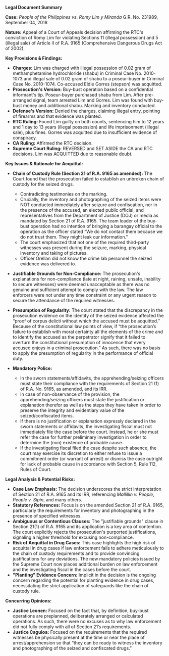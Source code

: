 **Legal Document Summary**

**Case:** *People of the Philippines vs. Romy Lim y Miranda* G.R. No. 231989, September 04, 2018

**Nature:** Appeal of a Court of Appeals decision affirming the RTC's conviction of Romy Lim for violating Sections 11 (illegal possession) and 5 (illegal sale) of Article II of R.A. 9165 (Comprehensive Dangerous Drugs Act of 2002).

**Key Provisions & Findings:**

*   **Charges:** Lim was charged with illegal possession of 0.02 gram of methamphetamine hydrochloride (shabu) in Criminal Case No. 2010-1073 and illegal sale of 0.02 gram of shabu to a poseur-buyer in Criminal Case No. 2010-1074. Co-accused Eldie Gorres (stepson) was acquitted.
*   **Prosecution's Version:** Buy-bust operation based on a confidential informant's tip. Poseur-buyer purchased shabu from Lim. After pre-arranged signal, team arrested Lim and Gorres. Lim was found with buy-bust money and additional shabu.  Marking and inventory conducted.
*   **Defense's Version:** Denied the charges, claiming illegal entry, pointing of firearms and that evidence was planted.
*   **RTC Ruling:** Found Lim guilty on both counts, sentencing him to 12 years and 1 day to 13 years (illegal possession) and life imprisonment (illegal sale), plus fines. Gorres was acquitted due to insufficient evidence of conspiracy.
*   **CA Ruling:** Affirmed the RTC decision.
*   **Supreme Court Ruling:** REVERSED and SET ASIDE the CA and RTC decisions.  Lim was ACQUITTED due to reasonable doubt.

**Key Issues & Rationale for Acquittal:**

*   **Chain of Custody Rule (Section 21 of R.A. 9165 as amended):** The Court found that the prosecution failed to establish an unbroken chain of custody for the seized drugs.

    *   Contradicting testimonies on the marking.
    *   Crucially, the inventory and photographing of the seized items were NOT conducted immediately after seizure and confiscation, nor in the presence of the accused, an elected public official, and representatives from the Department of Justice (DOJ) or media as mandated by Section 21 of R.A. 9165. The team leader of the buy-bust operation had no intention of bringing a barangay official to the operation as the officer stated “We do not contact them because we do not trust them. They might leak our information.”
    *   The court emphasized that not one of the required third-party witnesses was present during the seizure, marking, physical inventory and taking of pictures.
    *   Officer Orellan did not know the crime lab personnel the seized evidence was delivered to.
*   **Justifiable Grounds for Non-Compliance:** The prosecution's explanations for non-compliance (late at night, raining, unsafe, inability to secure witnesses) were deemed unacceptable as there was no genuine and sufficient attempt to comply with the law. The law enforcers were not under any time constraint or any urgent reason to secure the attendance of the required witnesses.
*   **Presumption of Regularity:** The court stated that the discrepancy in the prosecution evidence on the identity of the seized evidence affected the “proof of corpus delicti without which the accused must be acquitted.” Because of the constitutional law points of view, if “the prosecution’s failure to establish with moral certainty all the elements of the crime and to identify the accused as the perpetrator signify that it failed to overturn the constitutional presumption of innocence that every accused enjoys in a criminal prosecution.” As such, there was no basis to apply the presumption of regularity in the performance of official duty.
*   **Mandatory Police:**

    *   In the sworn statements/affidavits, the apprehending/seizing officers must state their compliance with the requirements of Section 21 (1) of R.A. No. 9165, as amended, and its IRR.
    *   In case of non-observance of the provision, the apprehending/seizing officers must state the justification or explanation therefor as well as the steps they have taken in order to preserve the integrity and evidentiary value of the seized/confiscated items.
    *   If there is no justification or explanation expressly declared in the sworn statements or affidavits, the investigating fiscal must not immediately file the case before the court. Instead, he or she must refer the case for further preliminary investigation in order to determine the (non) existence of probable cause.
    *   If the investigating fiscal filed the case despite such absence, the court may exercise its discretion to either refuse to issue a commitment order (or warrant of arrest) or dismiss the case outright for lack of probable cause in accordance with Section 5, Rule 112, Rules of Court.

**Legal Analysis & Potential Risks:**

*   **Case Law Emphasis:** The decision underscores the strict interpretation of Section 21 of R.A. 9165 and its IRR, referencing *Mallillin v. People*, *People v. Sipin*, and many others.
*   **Statutory References:** Focus is on the amended Section 21 of R.A. 9165, particularly the requirements for inventory and photographing in the presence of specified witnesses.
*   **Ambiguous or Contentious Clauses:** The "justifiable grounds" clause in Section 21(1) of R.A. 9165 and its application is a key area of contention. The court explicitly rejects the prosecution's purported justifications, signaling a higher threshold for excusing non-compliance.
*   **Risk of Acquittal in Drug Cases:**  This case highlights the high risk of acquittal in drug cases if law enforcement fails to adhere meticulously to the chain of custody requirements and to provide convincing justifications for any deviations. The new mandatory policies issued by the Supreme Court now places additional burden on law enforcement and the investigating fiscal in the cases before the court.
*   **"Planting" Evidence Concern:** Implicit in the decision is the ongoing concern regarding the potential for planting evidence in drug cases, necessitating the strict application of safeguards like the chain of custody rule.

**Concurring Opinions:**

*   **Justice Leonen:** Focused on the fact that, by definition, buy-bust operations are preplanned, deliberately arranged or calculated operations. As such, there were no excuses as to why law enforcement did not fully comply with all of Section 21’s requirements.
*   **Justice Caguioa:** Focused on the requirements that the required witnesses be physically present at the time or near the place of arrest/apprehension so that “they can be ready to witness the inventory and photographing of the seized and confiscated drugs.”
